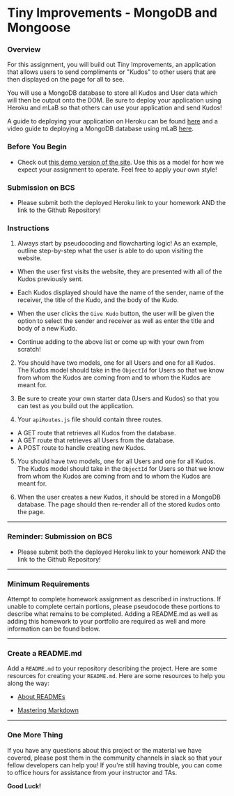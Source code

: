 # Tiny Improvements - MongoDB and Mongoose

### Overview

For this assignment, you will build out Tiny Improvements, an application that allows users to send compliments or "Kudos" to other users that are then displayed on the page for all to see. 

You will use a MongoDB database to store all Kudos and User data which will then be output onto the DOM. Be sure to deploy your application using Heroku and mLaB so that others can use your application and send Kudos! 

A guide to deploying your application on Heroku can be found [here](../HerokuGuide.md) and a video guide to deploying a MongoDB database using mLaB [here](https://youtu.be/xyWcHBsJbts).

### Before You Begin

* Check out [this demo version of the site](https://arcane-falls-88518.herokuapp.com/). Use this as a model for how we expect your assignment to operate. Feel free to apply your own style!

### Submission on BCS

* Please submit both the deployed Heroku link to your homework AND the link to the Github Repository!

### Instructions

1. Always start by pseudocoding and flowcharting logic! As an example, outline step-by-step what the user is able to do upon visiting the website. 

  * When the user first visits the website, they are presented with all of the Kudos previously sent.
  * Each Kudos displayed should have the name of the sender, name of the receiver, the title of the Kudo, and the body of the Kudo.
  * When the user clicks the `Give Kudo` button, the user will be given the option to select the sender and receiver as well as enter the title and body of a new Kudo.

* Continue adding to the above list or come up with your own from scratch!

2. You should have two models, one for all Users and one for all Kudos. The Kudos model should take in the `ObjectId` for Users so that we know from whom the Kudos are coming from and to whom the Kudos are meant for.

3. Be sure to create your own starter data (Users and Kudos) so that you can test as you build out the application.

4. Your `apiRoutes.js` file should contain three routes.

  * A GET route that retrieves all Kudos from the database.
  * A GET route that retrieves all Users from the database.
  * A POST route to handle creating new Kudos.

5. You should have two models, one for all Users and one for all Kudos. The Kudos model should take in the `ObjectId` for Users so that we know from whom the Kudos are coming from and to whom the Kudos are meant for.

6. When the user creates a new Kudos, it should be stored in a MongoDB database. The page should then re-render all of the stored kudos onto the page.

- - - 

### Reminder: Submission on BCS

* Please submit both the deployed Heroku link to your homework AND the link to the Github Repository!

- - -

### Minimum Requirements

Attempt to complete homework assignment as described in instructions. If unable to complete certain portions, please pseudocode these portions to describe what remains to be completed. Adding a README.md as well as adding this homework to your portfolio are required as well and more information can be found below.

- - -

### Create a README.md

Add a `README.md` to your repository describing the project. Here are some resources for creating your `README.md`. Here are some resources to help you along the way:

* [About READMEs](https://help.github.com/articles/about-readmes/)

* [Mastering Markdown](https://guides.github.com/features/mastering-markdown/)

- - -

### One More Thing

If you have any questions about this project or the material we have covered, please post them in the community channels in slack so that your fellow developers can help you! If you're still having trouble, you can come to office hours for assistance from your instructor and TAs.

**Good Luck!**
